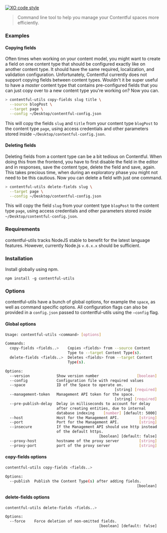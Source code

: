 [![XO code style](https://img.shields.io/badge/code_style-XO-5ed9c7.svg)](https://github.com/sindresorhus/xo)

>  Command line tool to help you manage your Contentful spaces more efficiently.

### Examples

#### Copying fields

Often times when working on your content model, you might want to create a field on one content type that should be configured exactly like on another content type. It should have the same required, localization, and validation configuration. Unfortunately, Contentful currently does not support copying fields between content types. Wouldn't it be super useful to have a *master* content type that contains pre-configured fields that you can just copy over to a new content type you're working on? Now you can.

```bash
> contentful-utils copy-fields slug title \
  --source blogPost \
  --target page \
  --config ~/Desktop/contentful-config.json
```

This will copy the fields `slug` and `title` from your content type `blogPost` to the content type `page`, using access credentials and other parameters stored inside `~/Desktop/contentful-config.json`.

#### Deleting fields

Deleting fields from a content type can be a bit tedious on Contentful. When doing this from the frontend, you have to first disable the field in the editor and in responses, save the content type, delete the field and save, again. This takes precious time, when during an exploratory phase you might not need to be this cautious. Now you can delete a field with just one command.

```bash
> contentful-utils delete-fields slug \
  --target page \
  --config ~/Desktop/contentful-config.json
```

This will copy the field `slug` from your content type `blogPost` to the content type `page`, using access credentials and other parameters stored inside `~/Desktop/contentful-config.json`.

### Requirements

contentful-utils tracks NodeJS stable to benefit for the latest language features. However, currently Node.js `v.6.x.x` should be sufficient.

### Installation

Install globally using npm.

```npm install -g contentful-utils```

### Options

contentful-utils have a bunch of global options, for example the `space`, as well as command specific options. All configuration flags can also be provided in a `config.json` passed to contentful-utils using the `—config` flag.

#### Global options

```bash
Usage: contentful-utils <command> [options]

Commands:
  copy-fields <fields..>    Copies <fields> from --source Content
                            Type to --target Content Type(s).
  delete-fields <fields..>  Deletes <fields> from --target Content
                            Type(s).

Options:
  --version            Show version number                 [boolean]
  --config             Configuration file with required values
  --space              ID of the Space to operate on.
                                                 [string] [required]
  --management-token   Management API token for the space.
                                                 [string] [required]
  --pre-publish-delay  Delay in milliseconds to account for delay
                       after creating entities, due to internal
                       database indexing    [number] [default: 5000]
  --host               Host for the Management API.         [string]
  --port               Port for the Management API.         [string]
  --insecure           If the Management API should use http instead
                       of the default https.
                                          [boolean] [default: false]
  --proxy-host         hostname of the proxy server         [string]
  --proxy-port         port of the proxy server             [string]
```



#### copy-fields options

```bash
contentful-utils copy-fields <fields..>

Options:
  --publish  Publish the Content Type(s) after adding fields.
                                                           [boolean]
```



#### delete-fields options

```bash
contentful-utils delete-fields <fields..>

Options:
  --force    Force deletion of non-omitted fields.
                                          [boolean] [default: false]
```

